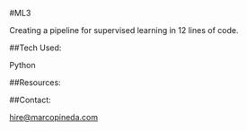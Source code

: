 #ML3

Creating a pipeline for supervised learning in 12 lines of code.

##Tech Used:

Python

##Resources:

##Contact:

hire@marcopineda.com
